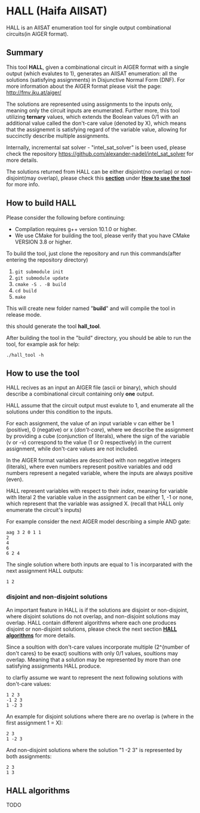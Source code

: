 # HALL (Haifa AllSAT)

HALL is an AllSAT enumeration tool for single output combinational circuits(in AIGER format).

## Summary

This tool **HALL**, given a combinational circuit in AIGER format with a single output (which evalutes to 1), generates an AllSAT enumeration: all the solutions (satisfying assignments) in Disjunctive Normal Form (DNF). For more information about the AIGER format please visit the page: http://fmv.jku.at/aiger/

The solutions are represented using assignments to the inputs only, meaning only the circuit inputs are enumerated.
Further more, this tool utilizing **ternary** values, which extends the Boolean values 0/1 with an additional value called the don't-care value (denoted by X), which means that the assignemnt is satisfying regard of the variable value, allowing for succinctly describe multiple assignments.

Internally, incremental sat solver - "intel_sat_solver" is been used, please check the repository https://github.com/alexander-nadel/intel_sat_solver for more details.

The solutions returned from HALL can be either disjoint(no overlap) or non-disjoint(may overlap), please check this [**section**](#disjoint-and-non-disjoint-solutions) under [**How to use the tool**](#how-to-use-the-tool) for more info.

## How to build HALL

Please consider the following before continuing: 
- Compilation requires g++ version 10.1.0 or higher.
- We use CMake for building the tool, please verify that you have CMake VERSION 3.8 or higher.

To build the tool, just clone the repository and run this commands(after entering the repository directory)

1.  ```git submodule init```
2.  ```git submodule update```
3.	```cmake -S . -B build```
4.  ```cd build```
5.  ```make```

This will create new folder named "**build**" and will compile the tool in release mode.

this should generate the tool **hall_tool**.

After building the tool in the "build" directory, you should be able to run the tool, for example ask for help:

```
./hall_tool -h
```

## How to use the tool

HALL recives as an input an AIGER file (ascii or binary), which should describe a combinational circuit containing only **one** output.

HALL assume that the circuit output must evalute to 1, and enumerate all the solutions under this condition to the inputs.

For each assignment, the value of an input variable v can either be 1 (positive), 0 (negative) or x (*don't-care*), where we describe the assignment by providing a cube (conjunction of literals), where the sign of the variable (v or -v) correspond to the value (1 or 0 respectively) in the current assignment, while don't-care values are not included.

In the AIGER format variables are described with non negative integers (literals), where even numbers represent positive variables and odd numbers represent a negated variable, where the inputs are always positive (even).

HALL represent variables with respect to their *index*, meaning for variable with literal 2 the variable value in the assignment can be either 1, -1 or none, which represent that the variable was assigned X. (recall that HALL only enumerate the circuit's inputs)

For example consider the next AIGER model describing a simple AND gate:

```
aag 3 2 0 1 1
2
4
6
6 2 4
```
The single solution where both inputs are equal to 1 is incorparated with the next assignment HALL outputs:

```
1 2
```

### disjoint and non-disjoint solutions

An important feature in HALL is if the solutions are disjoint or non-disjoint, where disjoint solutions do not overlap, and non-disjoint solutions may overlap.
HALL contain different algorithms where each one produces disjoint or non-disjoint solutions, please check the next section [**HALL algorithms**](#hall-algorithms) for more details.

Since a soultion with don't-care values incorporate multiple (2^{number of don't cares} to be exact) soultions with only 0/1 values, soultions may overlap. Meaning that a solution may be represented by more than one satisfying assignments HALL produce. 


to clarfiy assume we want to represent the next following solutions with don't-care values:

```
1 2 3
-1 2 3
1 -2 3
```
An example for disjoint solutions where there are no overlap is (where in the first assignment 1 = X):

```
2 3 
1 -2 3
```

And non-disjoint solutions where the solution "1 -2 3" is represented by both assignments:

```
2 3
1 3
```


## HALL algorithms

TODO
